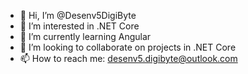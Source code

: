 - 👋 Hi, I’m @Desenv5DigiByte
- 👀 I’m interested in .NET Core
- 🌱 I’m currently learning Angular
- 💞️ I’m looking to collaborate on projects in .NET Core
- 📫 How to reach me: desenv5.digibyte@outlook.com

<!---
Desenv5DigiByte/Desenv5DigiByte is a ✨ special ✨ repository because its `README.md` (this file) appears on your GitHub profile.
You can click the Preview link to take a look at your changes.
--->
